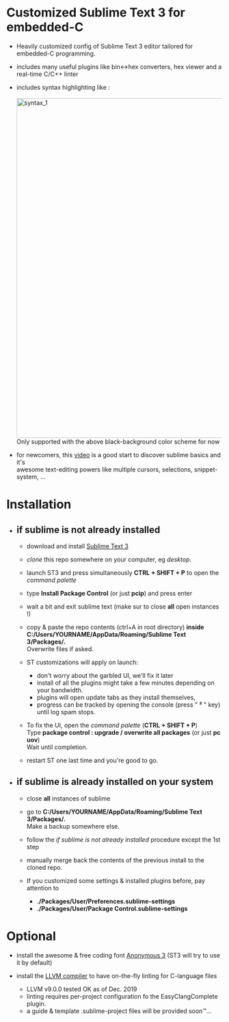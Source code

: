 # Customized Sublime Text 3 for embedded-C

- Heavily customized config of Sublime Text 3 editor tailored for embedded-C
programming.

- includes many useful plugins like bin<->hex converters, hex viewer and a real-time C/C++ linter

- includes syntax highlighting like :<br/><br/>
<img width="793" alt="syntax_1" src="https://user-images.githubusercontent.com/12053635/70868948-1bc20400-1f86-11ea-86a8-63e7638bb4fe.PNG"> <br/>
  Only supported with the above black-background color scheme for now

- for newcomers, this [video][0] is a good start to discover sublime basics and it's <br/> awesome text-editing powers like multiple cursors, selections, snippet-system, ...



# Installation


- ## if sublime is not already installed

  - download and install [Sublime Text 3][1]

  - *clone* this repo somewhere on your computer, eg *desktop*.

  - launch ST3 and press simultaneously **CTRL + SHIFT + P** to open the *command palette*

  - type **Install Package Control** (or just **pcip**) and press enter

  - wait a bit and exit sublime text (make sur to close **all** open instances !)

  - copy & paste the repo contents (ctrl+A in root directory) **inside** <br/>
    **C:/Users/YOURNAME/AppData/Roaming/Sublime Text 3/Packages/.** <br/>
    Overwrite files if asked.

  - ST customizations will apply on launch:
      - don't worry about the garbled UI, we'll fix it later
      - install of all the plugins might take a few minutes depending on your bandwidth.
      - plugins will open update tabs as they install themselves,
      - progress can be tracked by opening the console (press " **²** " key) until log spam stops.

  - To fix the UI, open the *command palette* (**CTRL + SHIFT + P**) <br/>
    Type **package control : upgrade / overwrite all packages** (or just **pc uov**) <br/>
    Wait until completion.

  - restart ST one last time and you're good to go.



- ## if sublime is already installed on your system

  - close **all** instances of sublime

  - go to **C:/Users/YOURNAME/AppData/Roaming/Sublime Text 3/Packages/.** <br/>
    Make a backup somewhere else.

  - follow the *if sublime is not already installed* procedure except the 1st step

  - manually merge back the contents of the previous install to the cloned repo.

  - If you customized some settings & installed plugins before, pay attention to

      - **./Packages/User/Preferences.sublime-settings**
      - **./Packages/User/Package Control.sublime-settings**


# Optional

  - install the awesome & free coding font [Anonymous 3][2] (ST3 will try to use it by default)

  - install the [LLVM compiler][3] to have on-the-fly linting for C-language files

     - LLVM v9.0.0 tested OK as of Dec. 2019
     - linting requires per-project configuration fo the EasyClangComplete plugin.
     - a guide & template .sublime-project files will be provided soon™...




[0]:https://www.youtube.com/watch?v=zIkg3Oo1PVM "Youtube link to a nice video on ST3 features"
[1]:https://www.sublimetext.com/ "Sublime Text 3 homepage"
[2]:https://www.marksimonson.com/fonts/view/anonymous-pro "Anonymous Pro font download"
[3]:https://releases.llvm.org/download.html "LLVM compiler download"
